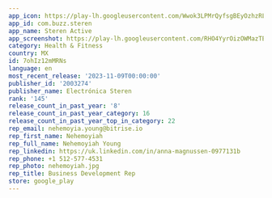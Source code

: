 ```yaml
---
app_icon: https://play-lh.googleusercontent.com/Wwok3LPMrQyfsgBEyOzhzRLKAR6ZVUrljXOxGR7IZq7sAvageqaJUI-afMvZlc5CYok
app_id: com.buzz.steren
app_name: Steren Active
app_screenshot: https://play-lh.googleusercontent.com/RHO4YyrOizOWMazTErYIWHlzLsw-Pxs2Q4PerkKaziyqrSc84hyx2QQ0RgUbJDzt_w
category: Health & Fitness
country: MX
id: 7ohIz12mMRNs
language: en
most_recent_release: '2023-11-09T00:00:00'
publisher_id: '2003274'
publisher_name: Electrónica Steren
rank: '145'
release_count_in_past_year: '8'
release_count_in_past_year_category: 16
release_count_in_past_year_top_in_category: 22
rep_email: nehemoyia.young@bitrise.io
rep_first_name: Nehemoyiah
rep_full_name: Nehemoyiah Young
rep_linkedin: https://uk.linkedin.com/in/anna-magnussen-0977131b
rep_phone: +1 512-577-4531
rep_photo: nehemoyiah.jpg
rep_title: Business Development Rep
store: google_play
---
```

